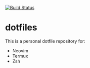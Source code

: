 [![Build Status](https://travis-ci.org/r0bobo/dotfiles.svg?branch=master)](https://travis-ci.org/r0bobo/dotfiles)

# dotfiles

This is a personal dotfile repository for:
* Neovim
* Termux
* Zsh
